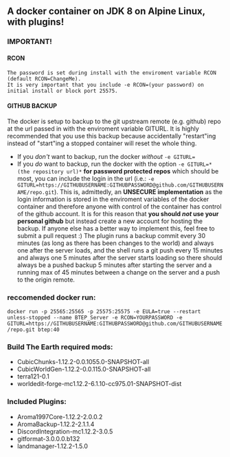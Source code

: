 ## A docker container on JDK 8 on Alpine Linux, with plugins!

### **IMPORTANT!**
#### RCON
```rcon is enabled on port 25575 as this is the only way to interact with the terminal (without plugins). 
The password is set during install with the enviroment variable RCON (default RCON=ChangeMe). 
It is very important that you include -e RCON=(your password) on initial install or block port 25575.
```
#### GITHUB BACKUP

The docker is setup to backup to the git upstream remote (e.g. github) repo at the url passed in with the enviroment variable GITURL.
It is highly recommended that you use this backup because accidentally "restart"ing instead of "start"ing a stopped container will reset the whole thing.
- If you *don't* want to backup, run the docker *without* `-e GITURL=`
- If you *do* want to backup, run the docker with the option `-e GITURL=*(the repository url)*`
**for password protected repos** which should be most, you can include the login in the url (i.e.: `-e GITURL=https://GITHUBUSERNAME:GITHUBPASSWORD@github.com/GITHUBUSERNAME/repo.git`). This is, admittedly, an **UNSECURE implementation** as the login information is stored in the enviroment variables of the docker container and therefore anyone with control of the container has control of the github account. It is for this reason that **you should ___not___ use your personal github** but instead create a new account for hosting the backup. If anyone else has a better way to implement this, feel free to submit a pull request :)
The plugin runs a backup commit every 30 minutes (as long as there has been changes to the world) and always one after the server loads, and the shell runs a git push every 15 minutes and always one 5 minutes after the server starts loading so there should always be a pushed backup 5 minutes after starting the server and a running max of 45 minutes between a change on the server and a push to the origin remote.

### reccomended docker run:
`docker run -p 25565:25565 -p 25575:25575 -e EULA=true --restart unless-stopped --name BTEP_Server -e RCON=YOURPASSWORD -e GITURL=https://GITHUBUSERNAME:GITHUBPASSWORD@github.com/GITHUBUSERNAME/repo.git btep:40`

### Build The Earth required mods:
- CubicChunks-1.12.2-0.0.1055.0-SNAPSHOT-all
- CubicWorldGen-1.12.2-0.0.115.0-SNAPSHOT-all
- terra121-0.1
- worldedit-forge-mc1.12.2-6.1.10-cc975.01-SNAPSHOT-dist

### Included Plugins:
- Aroma1997Core-1.12.2-2.0.0.2
- AromaBackup-1.12.2-2.1.1.4
- DiscordIntegration-mc1.12.2-3.0.5
- gitformat-3.0.0.0.b132
- landmanager-1.12.2-1.5.0